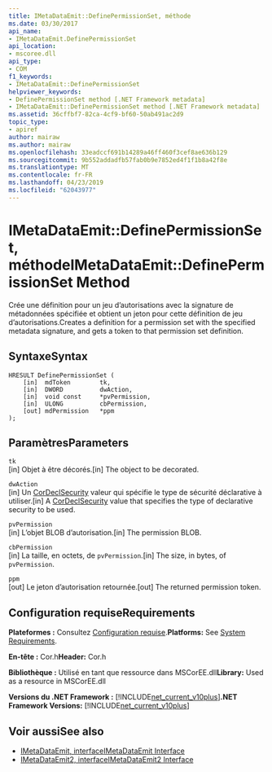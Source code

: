 ```yaml
---
title: IMetaDataEmit::DefinePermissionSet, méthode
ms.date: 03/30/2017
api_name:
- IMetaDataEmit.DefinePermissionSet
api_location:
- mscoree.dll
api_type:
- COM
f1_keywords:
- IMetaDataEmit::DefinePermissionSet
helpviewer_keywords:
- DefinePermissionSet method [.NET Framework metadata]
- IMetaDataEmit::DefinePermissionSet method [.NET Framework metadata]
ms.assetid: 36cffbf7-82ca-4cf9-bf60-50ab491ac2d9
topic_type:
- apiref
author: mairaw
ms.author: mairaw
ms.openlocfilehash: 33eadccf691b14289a46ff460f3cef8ae636b129
ms.sourcegitcommit: 9b552addadfb57fab0b9e7852ed4f1f1b8a42f8e
ms.translationtype: MT
ms.contentlocale: fr-FR
ms.lasthandoff: 04/23/2019
ms.locfileid: "62043977"
---
```

# <a name="imetadataemitdefinepermissionset-method"></a><span data-ttu-id="7918b-102">IMetaDataEmit::DefinePermissionSet, méthode</span><span class="sxs-lookup"><span data-stu-id="7918b-102">IMetaDataEmit::DefinePermissionSet Method</span></span>
<span data-ttu-id="7918b-103">Crée une définition pour un jeu d’autorisations avec la signature de métadonnées spécifiée et obtient un jeton pour cette définition de jeu d’autorisations.</span><span class="sxs-lookup"><span data-stu-id="7918b-103">Creates a definition for a permission set with the specified metadata signature, and gets a token to that permission set definition.</span></span>  
  
## <a name="syntax"></a><span data-ttu-id="7918b-104">Syntaxe</span><span class="sxs-lookup"><span data-stu-id="7918b-104">Syntax</span></span>  
  
```  
HRESULT DefinePermissionSet (  
    [in]  mdToken        tk,   
    [in]  DWORD          dwAction,   
    [in]  void const     *pvPermission,   
    [in]  ULONG          cbPermission,   
    [out] mdPermission   *ppm   
);  
```  
  
## <a name="parameters"></a><span data-ttu-id="7918b-105">Paramètres</span><span class="sxs-lookup"><span data-stu-id="7918b-105">Parameters</span></span>  
 `tk`  
 <span data-ttu-id="7918b-106">[in] Objet à être décorés.</span><span class="sxs-lookup"><span data-stu-id="7918b-106">[in] The object to be decorated.</span></span>  
  
 `dwAction`  
 <span data-ttu-id="7918b-107">[in] Un [CorDeclSecurity](../../../../docs/framework/unmanaged-api/metadata/cordeclsecurity-enumeration.md) valeur qui spécifie le type de sécurité déclarative à utiliser.</span><span class="sxs-lookup"><span data-stu-id="7918b-107">[in] A [CorDeclSecurity](../../../../docs/framework/unmanaged-api/metadata/cordeclsecurity-enumeration.md) value that specifies the type of declarative security to be used.</span></span>  
  
 `pvPermission`  
 <span data-ttu-id="7918b-108">[in] L’objet BLOB d’autorisation.</span><span class="sxs-lookup"><span data-stu-id="7918b-108">[in] The permission BLOB.</span></span>  
  
 `cbPermission`  
 <span data-ttu-id="7918b-109">[in] La taille, en octets, de `pvPermission`.</span><span class="sxs-lookup"><span data-stu-id="7918b-109">[in] The size, in bytes, of `pvPermission`.</span></span>  
  
 `ppm`  
 <span data-ttu-id="7918b-110">[out] Le jeton d’autorisation retournée.</span><span class="sxs-lookup"><span data-stu-id="7918b-110">[out] The returned permission token.</span></span>  
  
## <a name="requirements"></a><span data-ttu-id="7918b-111">Configuration requise</span><span class="sxs-lookup"><span data-stu-id="7918b-111">Requirements</span></span>  
 <span data-ttu-id="7918b-112">**Plateformes :** Consultez [Configuration requise](../../../../docs/framework/get-started/system-requirements.md).</span><span class="sxs-lookup"><span data-stu-id="7918b-112">**Platforms:** See [System Requirements](../../../../docs/framework/get-started/system-requirements.md).</span></span>  
  
 <span data-ttu-id="7918b-113">**En-tête :** Cor.h</span><span class="sxs-lookup"><span data-stu-id="7918b-113">**Header:** Cor.h</span></span>  
  
 <span data-ttu-id="7918b-114">**Bibliothèque :** Utilisé en tant que ressource dans MSCorEE.dll</span><span class="sxs-lookup"><span data-stu-id="7918b-114">**Library:** Used as a resource in MSCorEE.dll</span></span>  
  
 <span data-ttu-id="7918b-115">**Versions du .NET Framework :** [!INCLUDE[net_current_v10plus](../../../../includes/net-current-v10plus-md.md)]</span><span class="sxs-lookup"><span data-stu-id="7918b-115">**.NET Framework Versions:** [!INCLUDE[net_current_v10plus](../../../../includes/net-current-v10plus-md.md)]</span></span>  
  
## <a name="see-also"></a><span data-ttu-id="7918b-116">Voir aussi</span><span class="sxs-lookup"><span data-stu-id="7918b-116">See also</span></span>

- [<span data-ttu-id="7918b-117">IMetaDataEmit, interface</span><span class="sxs-lookup"><span data-stu-id="7918b-117">IMetaDataEmit Interface</span></span>](../../../../docs/framework/unmanaged-api/metadata/imetadataemit-interface.md)
- [<span data-ttu-id="7918b-118">IMetaDataEmit2, interface</span><span class="sxs-lookup"><span data-stu-id="7918b-118">IMetaDataEmit2 Interface</span></span>](../../../../docs/framework/unmanaged-api/metadata/imetadataemit2-interface.md)
